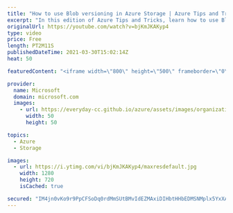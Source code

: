 ```yaml
---
title: "How to use Blob versioning in Azure Storage | Azure Tips and Tricks"
excerpt: "In this edition of Azure Tips and Tricks, learn how to use Blob versioning in Microsoft Azure Storage.   For more tips and tricks, visit: https://aka.ms/azuretipsandtricks  Get started with 12 months of free services and $200 USD in credit. Create your free account today with Microsoft Azure: https://aka.ms/att/free"
originalUrl: https://youtube.com/watch?v=bjKmJKAKyp4
type: video
price: Free
length: PT2M11S
publishedDateTime: 2021-03-30T15:02:14Z
heat: 50

featuredContent: "<iframe width=\"800\" height=\"500\" frameborder=\"0\" src=\"https://www.youtube.com/embed/bjKmJKAKyp4\" allow=\"accelerometer; autoplay; encrypted-media; gyroscope; picture-in-picture\" allowfullscreen></iframe>"

provider:
  name: Microsoft
  domain: microsoft.com
  images:
    - url: https://everyday-cc.github.io/azure/assets/images/organizations/microsoft.com-50x50.jpg
      width: 50
      height: 50

topics:
  - Azure
  - Storage

images:
  - url: https://i.ytimg.com/vi/bjKmJKAKyp4/maxresdefault.jpg
    width: 1280
    height: 720
    isCached: true

secured: "IM4jn0vKo9r9PpCFSoDq0rdMmSUtBMvIdEZMAxiDIHbtHHbEDMSNMplx5YxXAjPHSQjyDiMEOL7LLOqzUutGn6JXrqZhsb6afLw0xyhFH2uOnaGSKMdRRIDs6YVxkqJtOunMxxY9luXY+AGd1Qv/usDMDMm9KR4uqFhgAgYW8V/ku1ovtc/IRdKfg58Hh7od34usZLf0wG7PYmcIhX03Riw6gpgDrXiuHIdemS0+gwER2dWtNaePUEK+ZdVkSLFS5qdSPOW9myS8PnPnfd2O8aV4h4ytPmktSnAy7nMGgJcPMF4egbtLo+92HqKCDLf9kuhfdqUEDFZ+BNumhyuW3frSUp5kmb2oFTr4Mt66MRFYKNwCgBgP1rqZ+2aKzCJ325DO3L+FPR+pzTmz5gWs6MZAyfjzCAfHpHnnXFY6AgA=;gZp7izkOQfkvCoDlfTxPqA=="
---
```


